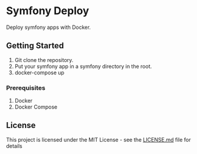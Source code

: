 # Symfony Deploy

Deploy symfony apps with Docker.

## Getting Started

1. Git clone the repository.
2. Put your symfony app in a symfony directory in the root.
3. docker-compose up

### Prerequisites

1. Docker
2. Docker Compose

## License

This project is licensed under the MIT License - see the [LICENSE.md](LICENSE.md) file for details